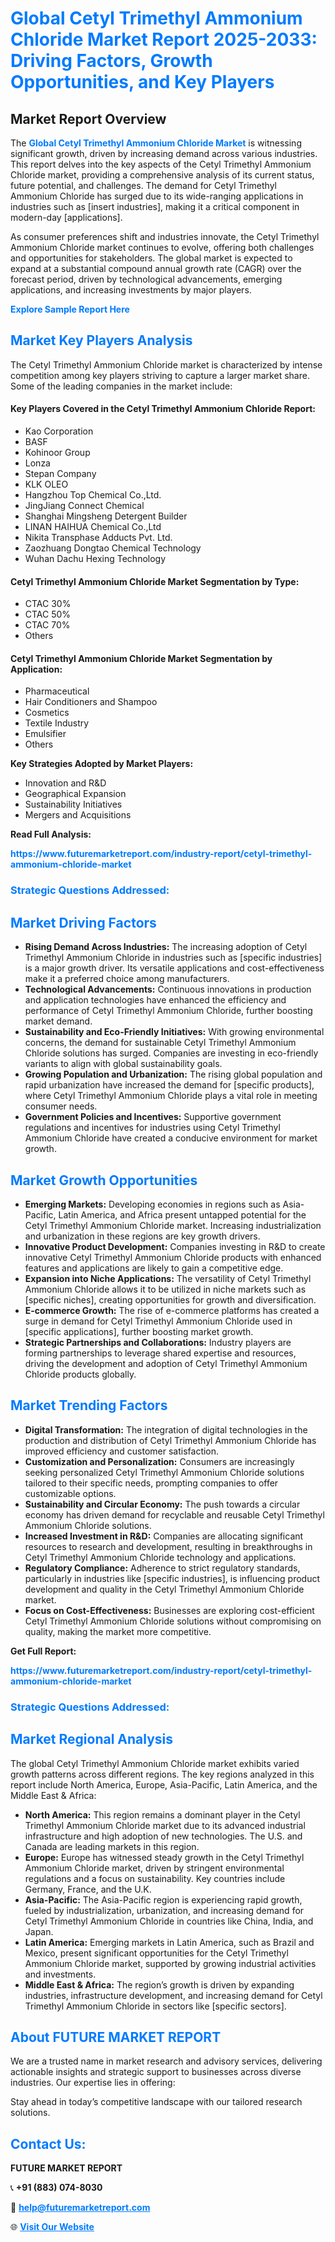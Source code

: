 <h1 style="color: #007BFF;">Global Cetyl Trimethyl Ammonium Chloride Market Report 2025-2033: Driving Factors, Growth Opportunities, and Key Players</h1>

<section id="overview">
<h2>Market Report Overview</h2>
<p>The <a href="https://www.futuremarketreport.com/industry-report/cetyl-trimethyl-ammonium-chloride-market" style="color: #007BFF; text-decoration: none;"><strong>Global Cetyl Trimethyl Ammonium Chloride Market</strong></a> is witnessing significant growth, driven by increasing demand across various industries. This report delves into the key aspects of the Cetyl Trimethyl Ammonium Chloride market, providing a comprehensive analysis of its current status, future potential, and challenges. The demand for Cetyl Trimethyl Ammonium Chloride has surged due to its wide-ranging applications in industries such as [insert industries], making it a critical component in modern-day [applications].</p>
<p>As consumer preferences shift and industries innovate, the Cetyl Trimethyl Ammonium Chloride market continues to evolve, offering both challenges and opportunities for stakeholders. The global market is expected to expand at a substantial compound annual growth rate (CAGR) over the forecast period, driven by technological advancements, emerging applications, and increasing investments by major players.</p>
</section>

<section id="overview">
<p><a href="https://www.futuremarketreport.com/request-sample/reportId=87208" style="color: #007BFF; text-decoration: none;"><strong>Explore Sample Report Here</strong></a></p>
</section>

<section id="key-players">
<h2 style="color: #007BFF;">Market Key Players Analysis</h2>
<p>The Cetyl Trimethyl Ammonium Chloride market is characterized by intense competition among key players striving to capture a larger market share. Some of the leading companies in the market include:</p>
<h4>Key Players Covered in the Cetyl Trimethyl Ammonium Chloride Report:</h4>
<ul><li>Kao Corporation</li><li>BASF</li><li>Kohinoor Group</li><li>Lonza</li><li>Stepan Company</li><li>KLK OLEO</li><li>Hangzhou Top Chemical Co.,Ltd.</li><li>JingJiang Connect Chemical</li><li>Shanghai Mingsheng Detergent Builder</li><li>LINAN HAIHUA Chemical Co.,Ltd</li><li>Nikita Transphase Adducts Pvt. Ltd.</li><li>Zaozhuang Dongtao Chemical Technology</li><li>Wuhan Dachu Hexing Technology</li></ul>
<h4>Cetyl Trimethyl Ammonium Chloride Market Segmentation by Type:</h4>
<ul><li>CTAC 30%</li><li>CTAC 50%</li><li>CTAC 70%</li><li>Others</li></ul>

<h4>Cetyl Trimethyl Ammonium Chloride Market Segmentation by Application:</h4>
<ul><li>Pharmaceutical</li><li>Hair Conditioners and Shampoo</li><li>Cosmetics</li><li>Textile Industry</li><li>Emulsifier</li><li>Others</li></ul>
<p><strong>Key Strategies Adopted by Market Players:</strong></p>
<ul>
<li>Innovation and R&D</li>
<li>Geographical Expansion</li>
<li>Sustainability Initiatives</li>
<li>Mergers and Acquisitions</li>
</ul>
</section>

<section>
<p><strong>Read Full Analysis: </strong></p><a href="https://www.futuremarketreport.com/industry-report/cetyl-trimethyl-ammonium-chloride-market" style="color: #007BFF; text-decoration: none;"><strong>https://www.futuremarketreport.com/industry-report/cetyl-trimethyl-ammonium-chloride-market</strong></a>
<h3 style="color: #007BFF;">Strategic Questions Addressed:</h3>
</section>

<section id="driving-factors">
<h2 style="color: #007BFF;">Market Driving Factors</h2>
<ul>
<li><strong>Rising Demand Across Industries:</strong> The increasing adoption of Cetyl Trimethyl Ammonium Chloride in industries such as [specific industries] is a major growth driver. Its versatile applications and cost-effectiveness make it a preferred choice among manufacturers.</li>
<li><strong>Technological Advancements:</strong> Continuous innovations in production and application technologies have enhanced the efficiency and performance of Cetyl Trimethyl Ammonium Chloride, further boosting market demand.</li>
<li><strong>Sustainability and Eco-Friendly Initiatives:</strong> With growing environmental concerns, the demand for sustainable Cetyl Trimethyl Ammonium Chloride solutions has surged. Companies are investing in eco-friendly variants to align with global sustainability goals.</li>
<li><strong>Growing Population and Urbanization:</strong> The rising global population and rapid urbanization have increased the demand for [specific products], where Cetyl Trimethyl Ammonium Chloride plays a vital role in meeting consumer needs.</li>
<li><strong>Government Policies and Incentives:</strong> Supportive government regulations and incentives for industries using Cetyl Trimethyl Ammonium Chloride have created a conducive environment for market growth.</li>
</ul>
</section>

<section id="growth-opportunities">
<h2 style="color: #007BFF;">Market Growth Opportunities</h2>
<ul>
<li><strong>Emerging Markets:</strong> Developing economies in regions such as Asia-Pacific, Latin America, and Africa present untapped potential for the Cetyl Trimethyl Ammonium Chloride market. Increasing industrialization and urbanization in these regions are key growth drivers.</li>
<li><strong>Innovative Product Development:</strong> Companies investing in R&D to create innovative Cetyl Trimethyl Ammonium Chloride products with enhanced features and applications are likely to gain a competitive edge.</li>
<li><strong>Expansion into Niche Applications:</strong> The versatility of Cetyl Trimethyl Ammonium Chloride allows it to be utilized in niche markets such as [specific niches], creating opportunities for growth and diversification.</li>
<li><strong>E-commerce Growth:</strong> The rise of e-commerce platforms has created a surge in demand for Cetyl Trimethyl Ammonium Chloride used in [specific applications], further boosting market growth.</li>
<li><strong>Strategic Partnerships and Collaborations:</strong> Industry players are forming partnerships to leverage shared expertise and resources, driving the development and adoption of Cetyl Trimethyl Ammonium Chloride products globally.</li>
</ul>
</section>

<section id="trending-factors">
<h2 style="color: #007BFF;">Market Trending Factors</h2>
<ul>
<li><strong>Digital Transformation:</strong> The integration of digital technologies in the production and distribution of Cetyl Trimethyl Ammonium Chloride has improved efficiency and customer satisfaction.</li>
<li><strong>Customization and Personalization:</strong> Consumers are increasingly seeking personalized Cetyl Trimethyl Ammonium Chloride solutions tailored to their specific needs, prompting companies to offer customizable options.</li>
<li><strong>Sustainability and Circular Economy:</strong> The push towards a circular economy has driven demand for recyclable and reusable Cetyl Trimethyl Ammonium Chloride solutions.</li>
<li><strong>Increased Investment in R&D:</strong> Companies are allocating significant resources to research and development, resulting in breakthroughs in Cetyl Trimethyl Ammonium Chloride technology and applications.</li>
<li><strong>Regulatory Compliance:</strong> Adherence to strict regulatory standards, particularly in industries like [specific industries], is influencing product development and quality in the Cetyl Trimethyl Ammonium Chloride market.</li>
<li><strong>Focus on Cost-Effectiveness:</strong> Businesses are exploring cost-efficient Cetyl Trimethyl Ammonium Chloride solutions without compromising on quality, making the market more competitive.</li>
</ul>
</section>

<section>
<p><strong>Get Full Report: </strong></p><a href="https://www.futuremarketreport.com/industry-report/cetyl-trimethyl-ammonium-chloride-market" style="color: #007BFF; text-decoration: none;"><strong>https://www.futuremarketreport.com/industry-report/cetyl-trimethyl-ammonium-chloride-market</strong></a>
<h3 style="color: #007BFF;">Strategic Questions Addressed:</h3>
</section>


<section id="regional-analysis">
<h2 style="color: #007BFF;">Market Regional Analysis</h2>
<p>The global Cetyl Trimethyl Ammonium Chloride market exhibits varied growth patterns across different regions. The key regions analyzed in this report include North America, Europe, Asia-Pacific, Latin America, and the Middle East & Africa:</p>
<ul>
<li><strong>North America:</strong> This region remains a dominant player in the Cetyl Trimethyl Ammonium Chloride market due to its advanced industrial infrastructure and high adoption of new technologies. The U.S. and Canada are leading markets in this region.</li>
<li><strong>Europe:</strong> Europe has witnessed steady growth in the Cetyl Trimethyl Ammonium Chloride market, driven by stringent environmental regulations and a focus on sustainability. Key countries include Germany, France, and the U.K.</li>
<li><strong>Asia-Pacific:</strong> The Asia-Pacific region is experiencing rapid growth, fueled by industrialization, urbanization, and increasing demand for Cetyl Trimethyl Ammonium Chloride in countries like China, India, and Japan.</li>
<li><strong>Latin America:</strong> Emerging markets in Latin America, such as Brazil and Mexico, present significant opportunities for the Cetyl Trimethyl Ammonium Chloride market, supported by growing industrial activities and investments.</li>
<li><strong>Middle East & Africa:</strong> The region’s growth is driven by expanding industries, infrastructure development, and increasing demand for Cetyl Trimethyl Ammonium Chloride in sectors like [specific sectors].</li>
</ul>
</section>

<footer>
<h2 style="color: #007BFF;">About FUTURE MARKET REPORT</h2>
<p>We are a trusted name in market research and advisory services, delivering actionable insights and strategic support to businesses across diverse industries. Our expertise lies in offering:</p>

<p>Stay ahead in today’s competitive landscape with our tailored research solutions.</p>

<h2 style="color: #007BFF;">Contact Us:</h2>
<p><strong>FUTURE MARKET REPORT</strong></p>
<p>📞 <strong>+91 (883) 074-8030</strong></p>
<p>📧 <strong><a href="mailto:help@futuremarketreport.com" style="color: #007BFF;">help@futuremarketreport.com</a></strong></p>
<p>🌐 <strong><a href="https://www.futuremarketreport.com/" style="color: #007BFF;">Visit Our Website</a></strong></p>
</footer>